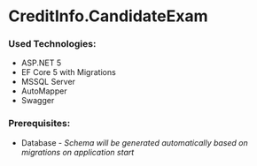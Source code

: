 # CreditInfo.CandidateExam

### Used Technologies:
  * ASP.NET 5
  * EF Core 5 with Migrations
  * MSSQL Server
  * AutoMapper
  * Swagger

### Prerequisites:
  * Database - *Schema will be generated automatically based on migrations on application start*
